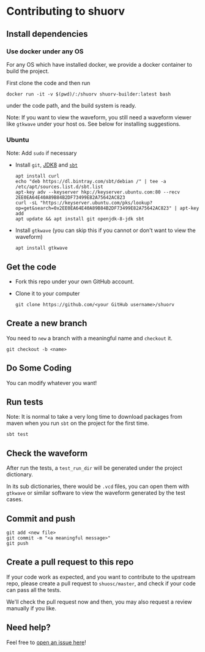 # Contributing to shuorv

## Install dependencies

### Use docker under any OS

For any OS which have installed docker, we provide a docker container to build the project.

First clone the code and then run
```shell script
docker run -it -v $(pwd)/:/shuorv shuorv-builder:latest bash
```
under the code path, and the build system is ready.

Note: If you want to view the waveform,
you still need a waveform viewer like `gtkwave` under your host os.
See below for installing suggestions.

### Ubuntu

Note: Add `sudo` if necessary

- Install `git`, [JDK8](https://www.oracle.com/java/technologies/javase/javase-jdk8-downloads.html) and [`sbt`](https://www.scala-sbt.org/)

  ```shell script
  apt install curl
  echo "deb https://dl.bintray.com/sbt/debian /" | tee -a /etc/apt/sources.list.d/sbt.list
  apt-key adv --keyserver hkp://keyserver.ubuntu.com:80 --recv 2EE0EA64E40A89B84B2DF73499E82A75642AC823
  curl -sL "https://keyserver.ubuntu.com/pks/lookup?op=get&search=0x2EE0EA64E40A89B84B2DF73499E82A75642AC823" | apt-key add
  apt update && apt install git openjdk-8-jdk sbt
  ```

- Install `gtkwave` (you can skip this if you cannot or don't want to view the waveform)
  ```shell script
  apt install gtkwave
  ```
  
## Get the code

- Fork this repo under your own GitHub account.

- Clone it to your computer
  ```shell
  git clone https://github.com/<your GitHub username>/shuorv
  ```
  
## Create a new branch

You need to `new` a branch with a meaningful name and `checkout` it.

```shell script
git checkout -b <name>
```

## Do Some Coding

You can modify whatever you want!

## Run tests

Note: It is normal to take a very long time 
to download packages from maven 
when you run `sbt` on the project for 
the first time.
```shell script
sbt test
```

## Check the waveform

After run the tests, a `test_run_dir` will be generated under the project dictionary.

In its sub dictionaries, there would be `.vcd` files, you can open them with 
`gtkwave` or similar software to view the waveform generated by the test cases.

## Commit and push

```shell
git add <new file>
git commit -m "<a meaningful message>"
git push
```
## Create a pull request to this repo

If your code work as expected, and you want to contribute to the upstream repo, please
create a pull request to `shuosc/master`, and check if your code can pass all the tests.

We'll check the pull request now and then, you may also request a review manually if you like.
    
## Need help?
    
Feel free to [open an issue here](https://github.com/shuosc/shuorv/issues)!


